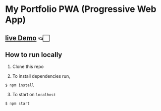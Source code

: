# My Portfolio PWA (Progressive Web App)

## [live Demo](https://abhishekgautam.vercel.app/) 👈🏻

## How to run locally

1. Clone this repo

2. To install dependencies run,

```
$ npm install
```

3. To start on `localhost`

```
$ npm start
```
